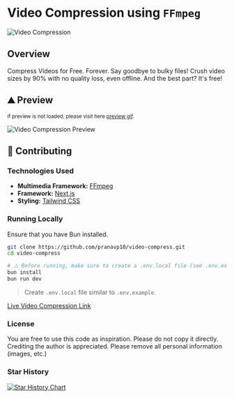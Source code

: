 # Video Compression using `FFmpeg`

![Video Compression](./public/banner.jpeg)

## Overview

Compress Videos for Free. Forever. Say goodbye to bulky files! Crush video sizes by 90% with no quality loss, even offline. And the best part? It's free!

## ⛰️ Preview

<small>If preview is not loaded, please visit here [preview gif](./public/demo.gif).</small>

![Video Compression Preview](./public/demo.gif)

## 🤝 Contributing

### Technologies Used

- **Multimedia Framework:** [FFmpeg](https://ffmpeg.org/)
- **Framework:** [Next.js](https://nextjs.org)
- **Styling:** [Tailwind CSS](http://tailwindcss.com)

### Running Locally

Ensure that you have Bun installed.

```bash
git clone https://github.com/pranavp10/video-compress.git
cd video-compress

# ⚠️ Before running, make sure to create a .env.local file (see .env.example)
bun install
bun run dev
```

> Create `.env.local` file similar to `.env.example`.

[Live Video Compression Link](https://videocompress.prolab.sh/)

### License

You are free to use this code as inspiration. Please do not copy it directly. Crediting the author is appreciated. Please remove all personal information (images, etc.)

### Star History

[![Star History Chart](https://api.star-history.com/svg?repos=pranavp10/video-compress&type=Date)](https://star-history.com/#pranavp10/video-compress&Date)
